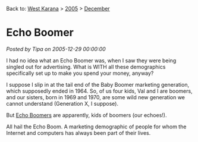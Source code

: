 Back to: [West Karana](/posts/westkarana.md) > [2005](/posts/2005/westkarana.md) > [December](./westkarana.md)
# Echo Boomer

*Posted by Tipa on 2005-12-29 00:00:00*

I had no idea what an Echo Boomer was, when I saw they were being singled out for advertising. What is WITH all these demographics specifically set up to make you spend your money, anyway?

I suppose I slip in at the tail end of the Baby Boomer marketing generation, which supposedly ended in 1964. So, of us four kids, Val and I are boomers, and our sisters, born in 1969 and 1970, are some wild new generation we cannot understand (Generation X, I suppose).

But [Echo Boomers](http://www.worldwidewords.org/turnsofphrase/tp-ech1.htm) are apparently, kids of boomers (our echoes!).

All hail the Echo Boom. A marketing demographic of people for whom the Internet and computers has always been part of their lives.
